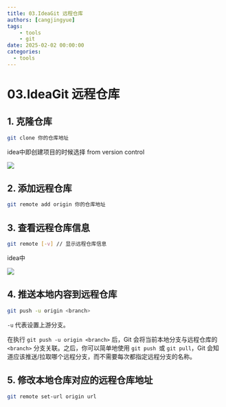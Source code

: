 ```yaml
---
title: 03.IdeaGit 远程仓库
authors: [cangjingyue]
tags: 
    - tools
    - git
date: 2025-02-02 00:00:00
categories:
  - tools
---
```


# 03.IdeaGit 远程仓库

## 1. 克隆仓库

```bash
git clone 你的仓库地址
```

idea中即创建项目的时候选择 from version control

![](https://cangjingyue.oss-cn-hangzhou.aliyuncs.com/2025/02/02/17385040106726.jpg)

## 2. 添加远程仓库

```bash
git remote add origin 你的仓库地址
```

## 3. 查看远程仓库信息

```bash
git remote [-v] // 显示远程仓库信息
```

idea中

![](https://cangjingyue.oss-cn-hangzhou.aliyuncs.com/2025/02/02/17385043929108.jpg)

## 4. 推送本地内容到远程仓库

```bash
git push -u origin <branch>
```

`-u` 代表设置上游分支。

在执行 `git push -u origin <branch>` 后，Git 会将当前本地分支与远程仓库的 `<branch>` 分支关联。之后，你可以简单地使用 `git push `或 `git pull`，Git 会知道应该推送/拉取哪个远程分支，而不需要每次都指定远程分支的名称。

## 5. 修改本地仓库对应的远程仓库地址

```bash
git remote set-url origin url
```

